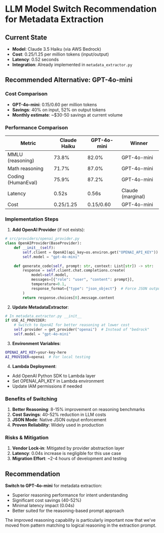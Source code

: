 # LLM Model Switch Recommendation for Metadata Extraction

## Current State
- **Model**: Claude 3.5 Haiku (via AWS Bedrock)
- **Cost**: $0.25/$1.25 per million tokens (input/output)
- **Latency**: 0.52 seconds
- **Integration**: Already implemented in `metadata_extractor.py`

## Recommended Alternative: GPT-4o-mini

### Cost Comparison
- **GPT-4o-mini**: $0.15/$0.60 per million tokens
- **Savings**: 40% on input, 52% on output tokens
- **Monthly estimate**: ~$30-50 savings at current volume

### Performance Comparison
| Metric | Claude Haiku | GPT-4o-mini | Winner |
|--------|-------------|-------------|---------|
| MMLU (reasoning) | 73.8% | 82.0% | GPT-4o-mini |
| Math reasoning | 71.7% | 87.0% | GPT-4o-mini |
| Coding (HumanEval) | 75.9% | 87.2% | GPT-4o-mini |
| Latency | 0.52s | 0.56s | Claude (marginal) |
| Cost | $0.25/$1.25 | $0.15/$0.60 | GPT-4o-mini |

### Implementation Steps

1. **Add OpenAI Provider** (if not exists):
```python
# src/providers/openai_provider.py
class OpenAIProvider(BaseProvider):
    def __init__(self):
        self.client = OpenAI(api_key=os.environ.get("OPENAI_API_KEY"))
        self.model = "gpt-4o-mini"
    
    def generate_code(self, prompt: str, context: List[str]) -> str:
        response = self.client.chat.completions.create(
            model=self.model,
            messages=[{"role": "user", "content": prompt}],
            temperature=0.1,
            response_format={"type": "json_object"}  # Force JSON output
        )
        return response.choices[0].message.content
```

2. **Update MetadataExtractor**:
```python
# In metadata_extractor.py __init__
if USE_AI_PROVIDER:
    # Switch to OpenAI for better reasoning at lower cost
    self.provider = get_provider("openai")  # Instead of "bedrock"
    self.model = "gpt-4o-mini"
```

3. **Environment Variables**:
```bash
OPENAI_API_KEY=your-key-here
AI_PROVIDER=openai  # For local testing
```

4. **Lambda Deployment**:
- Add OpenAI Python SDK to Lambda layer
- Set OPENAI_API_KEY in Lambda environment
- Update IAM permissions if needed

### Benefits of Switching
1. **Better Reasoning**: 8-15% improvement on reasoning benchmarks
2. **Cost Savings**: 40-52% reduction in LLM costs
3. **JSON Mode**: Native JSON output enforcement
4. **Proven Reliability**: Widely used in production

### Risks & Mitigation
1. **Vendor Lock-in**: Mitigated by provider abstraction layer
2. **Latency**: 0.04s increase is negligible for this use case
3. **Migration Effort**: ~2-4 hours of development and testing

## Recommendation
**Switch to GPT-4o-mini** for metadata extraction:
- Superior reasoning performance for intent understanding
- Significant cost savings (40-52%)
- Minimal latency impact (0.04s)
- Better suited for the reasoning-based prompt approach

The improved reasoning capability is particularly important now that we've moved from pattern matching to logical reasoning in the extraction prompt.